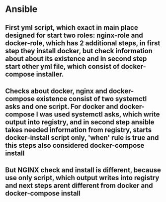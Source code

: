 # Ansible
## First yml script, which exact in main place designed for start two roles: nginx-role and docker-role, which has 2 additional steps, in first step they install docker, but check information about about its existence and in second step start other yml file, which consist of docker-compose installer.
## Checks about docker, nginx and docker-compose existence consist of two systemctl asks and one script. For docker and docker-compose I was used systemctl asks, which write output into registry, and in second step ansible takes needed information from registry, starts docker-install script only, 'when' rule is true and this steps also considered docker-compose install
## But NGINX check and install is different, because use only script, which output writes into registry and next steps arent different from docker and docker-compose install
